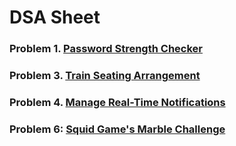 
# DSA Sheet

### Problem 1. [Password Strength Checker ](https://github.com/tejasderle24/30-DAYS-JS-DSA-SHEET/tree/master/Sheet%201)

### Problem 3. [Train Seating Arrangement](https://github.com/tejasderle24/30-DAYS-JS-DSA-SHEET/tree/master/Sheet%203)

### Problem 4. [Manage Real-Time Notifications](https://github.com/tejasderle24/30-DAYS-JS-DSA-SHEET/tree/master/Sheet%204)

### Problem 6: [Squid Game's Marble Challenge](JavaScript)